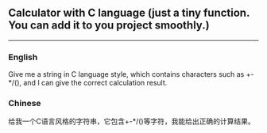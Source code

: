 ## Calculator with C language (just a tiny function. You can add it to you project smoothly.)

---

### English

Give me a string in C language style, which contains characters such as +-*/(), and I can give the correct calculation result.

### Chinese

给我一个C语言风格的字符串，它包含+-*/()等字符，我能给出正确的计算结果。


